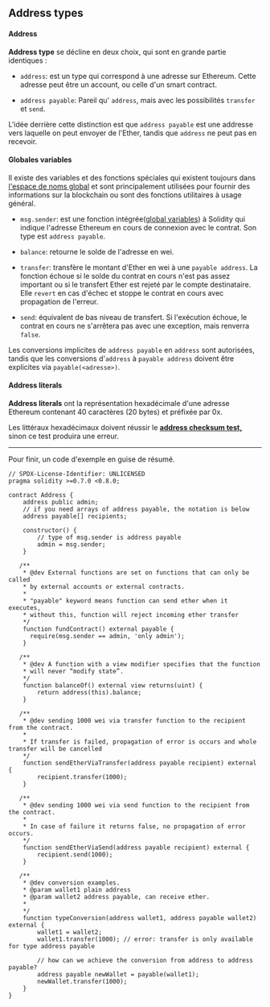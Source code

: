 ## Address types

#### Address

**Address type** se décline en deux choix, qui sont en grande partie identiques :

- `address`: est un type qui correspond à une adresse sur Ethereum. Cette adresse peut être un account, ou celle d'un smart contract.

- `address payable`: Pareil qu' `address`, mais avec les possibilités `transfer` et `send`.

L'idée derrière cette distinction est que `address payable` est une addresse vers laquelle on peut envoyer de l'Ether,
tandis que `address` ne peut pas en recevoir.

#### Globales variables

Il existe des variables et des fonctions spéciales qui existent toujours dans [l'espace de noms global](<https://fr.wikipedia.org/wiki/Espace_de_noms_(programmation)>) et sont principalement utilisées pour fournir des informations sur la blockchain ou sont des fonctions utilitaires à usage général.

- `msg.sender`: est une fonction intégrée([global variables](https://docs.soliditylang.org/en/latest/units-and-global-variables.html#address-related)) à Solidity qui indique l'adresse Ethereum en cours de connexion avec le contrat. Son type est `address payable`.

- `balance`: retourne le solde de l'adresse en wei.

- `transfer`: transfère le montant d'Ether en wei à une `payable address`. La fonction échoue si le solde du contrat en cours n'est pas assez important ou si le transfert Ether est rejeté par le compte destinataire. Elle `revert` en cas d'échec et stoppe le contrat en cours avec propagation de l'erreur.

- `send`: équivalent de bas niveau de transfert. Si l'exécution échoue, le contrat en cours ne s'arrêtera pas avec une exception, mais renverra `false`.

Les conversions implicites de `address payable` en `address` sont autorisées, tandis que les conversions d'`address` à `payable address` doivent être explicites via `payable(<adresse>)`.

#### Address literals

**Address literals** ont la représentation hexadécimale d'une adresse Ethereum contenant 40 caractères (20 bytes) et préfixée par 0x.

Les littéraux hexadécimaux doivent réussir le [**address checksum test,**](https://github.com/ethereum/EIPs/blob/master/EIPS/eip-55.md) sinon ce test produira une erreur.

---

Pour finir, un code d'exemple en guise de résumé.

```
// SPDX-License-Identifier: UNLICENSED
pragma solidity >=0.7.0 <0.8.0;

contract Address {
    address public admin;
    // if you need arrays of address payable, the notation is below
    address payable[] recipients;

    constructor() {
        // type of msg.sender is address payable
        admin = msg.sender;
    }

   /**
    * @dev External functions are set on functions that can only be called
    * by external accounts or external contracts.
    *
    * "payable" keyword means function can send ether when it executes,
    * without this, function will reject incoming ether transfer
    */
    function fundContract() external payable {
      require(msg.sender == admin, 'only admin');
    }

   /**
    * @dev A function with a view modifier specifies that the function
    * will never “modify state”.
    */
    function balanceOf() external view returns(uint) {
        return address(this).balance;
    }

   /**
    * @dev sending 1000 wei via transfer function to the recipient from the contract.
    *
    * If transfer is failed, propagation of error is occurs and whole transfer will be cancelled
    */
    function sendEtherViaTransfer(address payable recipient) external {
        recipient.transfer(1000);
    }

   /**
    * @dev sending 1000 wei via send function to the recipient from the contract.
    *
    * In case of failure it returns false, no propagation of error occurs.
    */
    function sendEtherViaSend(address payable recipient) external {
        recipient.send(1000);
    }

   /**
    * @dev conversion examples.
    * @param wallet1 plain address
    * @param wallet2 address payable, can receive ether.
    *
    */
    function typeConversion(address wallet1, address payable wallet2) external {
        wallet1 = wallet2;
        wallet1.transfer(1000); // error: transfer is only available for type address payable

        // how can we achieve the conversion from address to address payable?
        address payable newWallet = payable(wallet1);
        newWallet.transfer(1000);
    }
}
```
